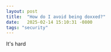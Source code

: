 ```yaml
---
layout: post
title:  "How do I avoid being doxxed?"
date:   2025-02-14 15:10:31 -0800
tags: "security"
---
```


It's hard